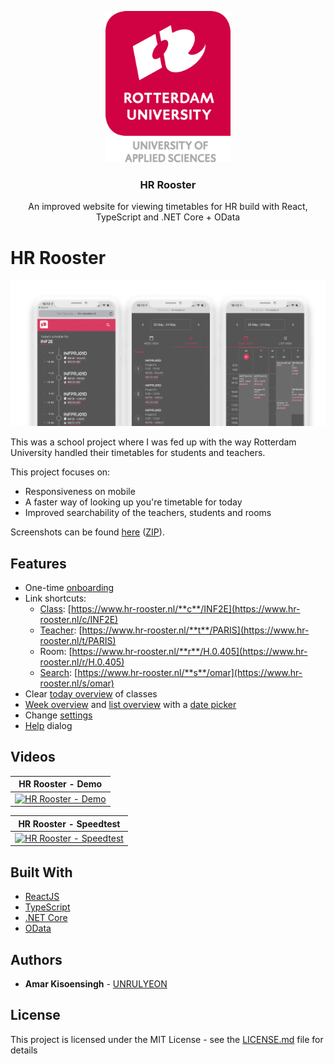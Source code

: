 <!-- PROJECT LOGO -->
<p align="center">
  <a href="https://github.com/UNRULYEON/hr-rooster">
    <img src="https://github.com/UNRULYEON/hr-rooster/blob/master/src/img/png/hr-logo-english.png?raw=true" alt="Logo" width="200">
  </a>

  <h3 align="center">HR Rooster</h3>
  <p align="center">
    An improved website for viewing timetables for HR build with React, TypeScript and .NET Core + OData
  </p>
</p>

# HR Rooster

![Homepage](https://github.com/UNRULYEON/hr-rooster/blob/master/screenshots/homepage.jpg?raw=true "Homepage")

This was a school project where I was fed up with the way Rotterdam University handled their timetables for students and teachers.

This project focuses on:

* Responsiveness on mobile
* A faster way of looking up you're timetable for today
* Improved searchability of the teachers, students and rooms

Screenshots can be found [here](https://github.com/UNRULYEON/hr-rooster/blob/master/screenshots) ([ZIP](https://github.com/UNRULYEON/hr-rooster/blob/master/screenshots/hr-rooster-screenshots.zip)).

## Features

* One-time [onboarding](https://github.com/UNRULYEON/hr-rooster/blob/master/screenshots/Onboarding)
* Link shortcuts:
  * [Class](https://github.com/UNRULYEON/hr-rooster/blob/master/screenshots/Today%20view): [https://www.hr-rooster.nl/**c**/INF2E](https://www.hr-rooster.nl/c/INF2E)
  * [Teacher](https://github.com/UNRULYEON/hr-rooster/blob/master/screenshots/Teacher%20view): [https://www.hr-rooster.nl/**t**/PARIS](https://www.hr-rooster.nl/t/PARIS)
  * Room: [https://www.hr-rooster.nl/**r**/H.0.405](https://www.hr-rooster.nl/r/H.0.405)
  * [Search](https://github.com/UNRULYEON/hr-rooster/blob/master/screenshots/Search): [https://www.hr-rooster.nl/**s**/omar](https://www.hr-rooster.nl/s/omar)
* Clear [today overview](https://github.com/UNRULYEON/hr-rooster/blob/master/screenshots/Today%20view) of classes
* [Week overview](https://github.com/UNRULYEON/hr-rooster/blob/master/screenshots/Week%20view) and [list overview](https://github.com/UNRULYEON/hr-rooster/blob/master/screenshots/List%20view) with a [date picker](https://github.com/UNRULYEON/hr-rooster/blob/master/screenshots/Date%20picker)
* Change [settings](https://github.com/UNRULYEON/hr-rooster/blob/master/screenshots/Settings)
* [Help](https://github.com/UNRULYEON/hr-rooster/blob/master/screenshots/Help) dialog

## Videos

|HR Rooster - Demo|
|-----|
|[![HR Rooster - Demo](https://img.youtube.com/vi/ANE_jF7D1zQ/0.jpg)](https://www.youtube.com/watch?v=ANE_jF7D1zQ "HR Rooster - Demo")|

|HR Rooster - Speedtest|
|-----|
|[![HR Rooster - Speedtest](https://img.youtube.com/vi/yWFDX_G6Kz8/0.jpg)](https://www.youtube.com/watch?v=yWFDX_G6Kz8 "HR Rooster - Speedtest")|

## Built With

* [ReactJS](https://reactjs.org)
* [TypeScript](https://www.typescriptlang.org)
* [.NET Core](https://dotnet.microsoft.com/)
* [OData](https://www.odata.org/)

<!-- AUTHORS -->
## Authors

* **Amar Kisoensingh**  - [UNRULYEON](https://github.com/UNRULYEON)

<!-- License -->
## License

This project is licensed under the MIT License - see the [LICENSE.md](https://github.com/UNRULYEON/hr-rooster/blob/master/LICENSE) file for details
